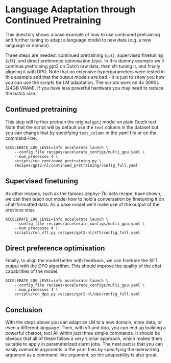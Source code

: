 # Language Adaptation through Continued Pretraining

This directory shows a base example of how to use continued pretraining and further tuning to adapt a language model to new data (e.g. a new language or domain).

Three steps are needed: continued pretraining (`cpt`), supervised finetuning (`sft`), and direct preference optimisation (`dpo`). In this dummy example we'll continue pretraining gpt2 on Dutch raw data, then sft-tuning it, and finally aligning it with DPO. Note that no extensive hyperparameters were tested in this example and that the output models are bad - it is just to show you how you can use the scripts for LM adaptation. The scripts work on 4x 3090s (24GB VRAM). If you have less powerful hardware you may need to reduce the batch size.

## Continued pretraining

This step will further pretrain the original `gpt2` model on plain Dutch text. Note that the script will by default use the `text` column in the dataset but you can change that by specifying `text_column` in the yaml file or on the command-line.

```shell
ACCELERATE_LOG_LEVEL=info accelerate launch \
    --config_file recipes/accelerate_configs/multi_gpu.yaml \
    --num_processes 4 \
    scripts/run_continued_pretraining.py \
    recipes/gpt2-nl/continued_pretraining/config_full.yaml
```

## Supervised finetuning

As other recipes, such as the famous zephyr-7b-beta recipe, have shown, we can then teach our model how to hold a conversation by finetuning it on chat-formatted data. As a base model we'll make use of the output of the previous step.

```shell
ACCELERATE_LOG_LEVEL=info accelerate launch \
    --config_file recipes/accelerate_configs/multi_gpu.yaml \
    --num_processes 4 \
    scripts/run_sft.py recipes/gpt2-nl/sft/config_full.yaml
```

## Direct preference optimisation

Finally, to align the model better with feedback, we can finetune the SFT output with the DPO algorithm. This should improve the quality of the chat capabilities of the model.

```shell
ACCELERATE_LOG_LEVEL=info accelerate launch \
    --config_file recipes/accelerate_configs/multi_gpu.yaml \
    --num_processes 4 \
    scripts/run_dpo.py recipes/gpt2-nl/dpo/config_full.yaml
```

## Conclusion

With the steps above you can adapt an LM to a new domain, more data, or even a different language. Then, with sft and dpo, you can end up building a powerful chatbot, too! All within just three simple commands. It should be obvious that all of these follow a very similar approach, which makes them suitable to apply in parameterized slurm jobs. The neat part is that you can easily overwrite arguments in the yaml files by specifying the overwriting argument as a command-line argument, so the adaptability is also great.
